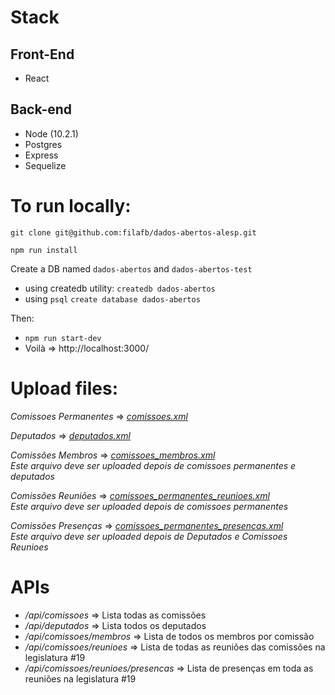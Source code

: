 # Stack
## Front-End
  - React

## Back-end
  - Node (10.2.1)
  - Postgres
  - Express
  - Sequelize

# To run locally:
`git clone git@github.com:filafb/dados-abertos-alesp.git`

`npm run install`

Create a DB named `dados-abertos` and `dados-abertos-test`
  - using createdb utility:
    `createdb dados-abertos`
  - using `psql`
    `create database dados-abertos`

Then:
- `npm run start-dev`
- Voilà => http://localhost:3000/

# Upload files:

_Comissoes Permanentes_ => [_comissoes.xml_](http://www.al.sp.gov.br/repositorioDados/processo_legislativo/comissoes.xml)

_Deputados_ => [_deputados.xml_](http://www.al.sp.gov.br/repositorioDados/deputados/deputados.xml)

*Comissões Membros* => [_comissoes_membros.xml_](http://www.al.sp.gov.br/repositorioDados/processo_legislativo/comissoes_membros.xml) <br>
_Este arquivo deve ser uploaded depois de comissoes permanentes e deputados_

*Comissões Reuniões* => [_comissoes_permanentes_reunioes.xml_](http://www.al.sp.gov.br/repositorioDados/processo_legislativo/comissoes_permanentes_reunioes.xml) <br>
_Este arquivo deve ser uploaded depois de comissoes permanentes_

*Comissões Presenças* => [_comissoes_permanentes_presencas.xml_](http://www.al.sp.gov.br/repositorioDados/processo_legislativo/comissoes_permanentes_presencas.xml) <br>
_Este arquivo deve ser uploaded depois de Deputados e Comissoes Reunioes_


# APIs

* _/api/comissoes_ => Lista todas as comissões
* _/api/deputados_ => Lista todos os deputados
* _/api/comissoes/membros_ => Lista de todos os membros por comissão
* _/api/comissoes/reunioes_ => Lista de todas as reuniões das comissões na legislatura #19
* _/api/comissoes/reunioes/presencas_ => Lista de presenças em toda as reuniões na legislatura #19
